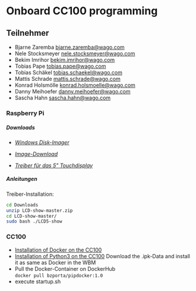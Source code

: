 # Onboard CC100 programming

## Teilnehmer

- Bjarne Zaremba <bjarne.zaremba@wago.com>
- Nele Stocksmeyer <nele.stocksmeyer@wago.com>
- Bekim Imrihor <bekim.imrihor@wago.com>
- Tobias Pape <tobias.pape@wago.com>
- Tobias Schäkel <tobias.schaekel@wago.com>
- Mattis Schrade <mattis.schrade@wago.com>
- Konrad Holsmölle <konrad.holsmoelle@wago.com>
- Danny Meihoefer <danny.meihoefer@wago.com>
- Sascha Hahn <sascha.hahn@wago.com>

### Raspberry Pi

##### Downloads

- [*Windows Disk-Imager*](https://sourceforge.net/projects/win32diskimager/)

- [*Image-Download*](https://www.raspberrypi.com/software/operating-systems/)

- [*Treiber für das 5" Touchdisplay*](https://joyiteurope-my.sharepoint.com/personal/onedrive_joyiteurope_onmicrosoft_com/_layouts/15/onedrive.aspx?id=%2Fpersonal%2Fonedrive%5Fjoyiteurope%5Fonmicrosoft%5Fcom%2FDocuments%2F5display%2FLCD%2Dshow%2Dmaster%2Ezip&parent=%2Fpersonal%2Fonedrive%5Fjoyiteurope%5Fonmicrosoft%5Fcom%2FDocuments%2F5display&ga=1)


##### Anleitungen

Treiber-Installation:
``` bash
cd Downloads
unzip LCD-show-master.zip
cd LCD-show-master/
sudo bash ./LCD5-show
```

### CC100
- [Installation of Docker on the CC100](https://github.com/WAGO/docker-ipk)
- [Installation of Python3 on the CC100](https://github.com/WAGO/cc100-howtos/blob/main/HowTo_AddPython3/packages/python3_3.7.6_armhf.ipk) Download the .ipk-Data and install it as same as Docker in the WBM
- Pull the Docker-Container on DockerHub <br>
`docker pull bzporta/pipdocker:1.0`
- execute startup.sh
